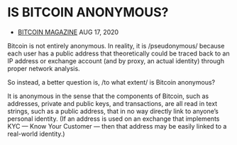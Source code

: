 # IS BITCOIN ANONYMOUS?
*  [BITCOIN MAGAZINE](https://bitcoinmagazine.com/authors/bitcoin-magazine) AUG 17, 2020

Bitcoin is not entirely anonymous. In reality, it is /pseudonymous/ because each user has a public address that theoretically could be traced back to an IP address or exchange account (and by proxy, an actual identity) through proper network analysis.

So instead, a better question is, /to what extent/ is Bitcoin anonymous?

It is anonymous in the sense that the components of Bitcoin, such as addresses, private and public keys, and transactions, are all read in text strings, such as a public address, that in no way directly link to anyone’s personal identity. (If an address is used on an exchange that implements KYC — Know Your Customer — then that address may be easily linked to a real-world identity.)
